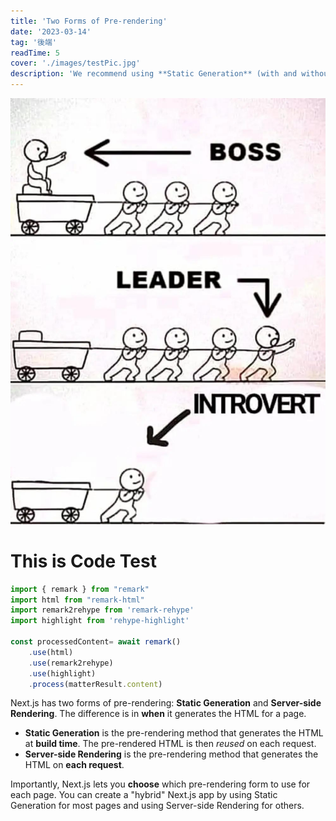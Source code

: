 ```yaml
---
title: 'Two Forms of Pre-rendering'
date: '2023-03-14'
tag: '後端'
readTime: 5
cover: './images/testPic.jpg'
description: 'We recommend using **Static Generation** (with and without data) whenever possible because your page can be built once and served by CDN, which makes it much faster than having a server render the page on every request.'
---
```

![image info](./images/testPic.jpg)

# This is Code Test
```javascript
import { remark } from "remark"
import html from "remark-html"
import remark2rehype from 'remark-rehype'
import highlight from 'rehype-highlight'
  
const processedContent= await remark()
	.use(html)
	.use(remark2rehype)
	.use(highlight)
	.process(matterResult.content)
```

Next.js has two forms of pre-rendering: **Static Generation** and **Server-side Rendering**. The difference is in **when** it generates the HTML for a page.

- **Static Generation** is the pre-rendering method that generates the HTML at **build time**. The pre-rendered HTML is then _reused_ on each request.
- **Server-side Rendering** is the pre-rendering method that generates the HTML on **each request**.

Importantly, Next.js lets you **choose** which pre-rendering form to use for each page. You can create a "hybrid" Next.js app by using Static Generation for most pages and using Server-side Rendering for others.